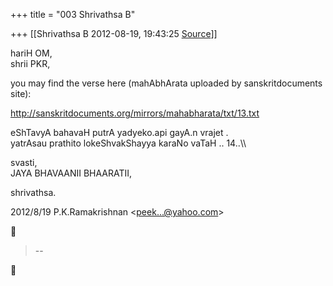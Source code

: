 +++
title = "003 Shrivathsa B"

+++
[[Shrivathsa B	2012-08-19, 19:43:25 [Source](https://groups.google.com/g/samskrita/c/n3CKUueclqA)]]



hariH OM,  
shrii PKR,  
  
 you may find the verse here (mahAbhArata uploaded by sanskritdocuments site):  
  
<http://sanskritdocuments.org/mirrors/mahabharata/txt/13.txt>  
  
eShTavyA bahavaH putrA yadyeko.api gayA.n vrajet .  
yatrAsau prathito lokeShvakShayya karaNo vaTaH .. 14..\\\\  
  
svasti,  
 JAYA BHAVAANII BHAARATII,  

shrivathsa.  
  
  

2012/8/19 P.K.Ramakrishnan \<[peek...@yahoo.com]()\>  



> --  




